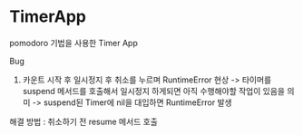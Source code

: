 # TimerApp
pomodoro 기법을 사용한 Timer App

Bug 
1. 카운트 시작 후 일시정지 후 취소를 누르며 RuntimeError 현상
-> 타이머를 suspend 메서드를 호출해서 일시정지 하게되면 아직 수행해야할 작업이 있음을 의미 
-> suspend된 Timer에 nil을 대입하면 RuntimeError 발생

해결 방법 : 취소하기 전 resume 메서드 호출
